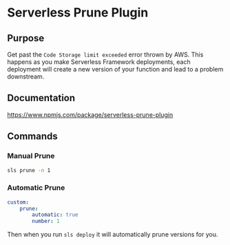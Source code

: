 # Serverless Prune Plugin

## Purpose

Get past the `Code Storage limit exceeded` error thrown by AWS. This happens as you make Serverless Framework deployments, each deployment will create a new version of your function and lead to a problem downstream.

## Documentation

https://www.npmjs.com/package/serverless-prune-plugin

## Commands

### Manual Prune

```bash
sls prune -n 1
```

### Automatic Prune

```yaml
custom:
    prune:
        automatic: true
        number: 1
```

Then when you run `sls deploy` it will automatically prune versions for you.
